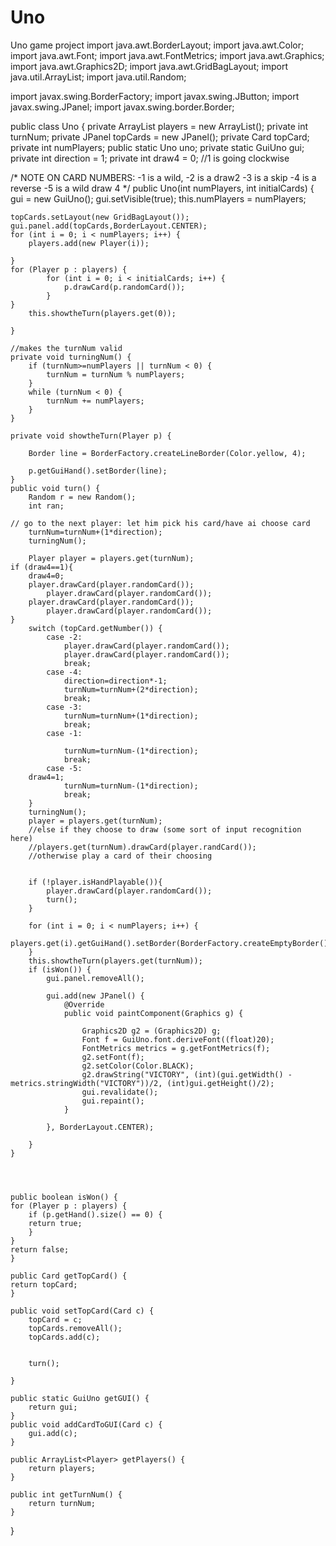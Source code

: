 # Uno
Uno game project
import java.awt.BorderLayout;
import java.awt.Color;
import java.awt.Font;
import java.awt.FontMetrics;
import java.awt.Graphics;
import java.awt.Graphics2D;
import java.awt.GridBagLayout;
import java.util.ArrayList;
import java.util.Random;

import javax.swing.BorderFactory;
import javax.swing.JButton;
import javax.swing.JPanel;
import javax.swing.border.Border;

public class Uno {
    private ArrayList<Player> players = new ArrayList<Player>();
    private int turnNum;
    private JPanel topCards = new JPanel();
    private Card topCard;
    private int numPlayers;
    public static Uno uno;
    private static GuiUno gui;
    private int direction = 1;
    private int draw4 = 0;
//1 is going clockwise
    
/* 
NOTE ON CARD NUMBERS:
   -1 is a wild,
   -2 is a draw2
   -3 is a skip
   -4 is a reverse
   -5 is a wild draw 4 */
    public Uno(int numPlayers, int initialCards) {
        gui = new GuiUno();
	gui.setVisible(true);
	this.numPlayers = numPlayers;
	
	topCards.setLayout(new GridBagLayout());
	gui.panel.add(topCards,BorderLayout.CENTER);
	for (int i = 0; i < numPlayers; i++) {
	    players.add(new Player(i));

	}
	for (Player p : players) {
            for (int i = 0; i < initialCards; i++) {
                p.drawCard(p.randomCard());
            }
	}
        this.showtheTurn(players.get(0));
        
    }
    
    //makes the turnNum valid
    private void turningNum() {
        if (turnNum>=numPlayers || turnNum < 0) {
            turnNum = turnNum % numPlayers;
        }
        while (turnNum < 0) {
            turnNum += numPlayers;
        }
    }
    
    private void showtheTurn(Player p) {

        Border line = BorderFactory.createLineBorder(Color.yellow, 4);

        p.getGuiHand().setBorder(line);
    }
    public void turn() {
        Random r = new Random();
        int ran;

	// go to the next player: let him pick his card/have ai choose card
        turnNum=turnNum+(1*direction);
        turningNum();
        
        Player player = players.get(turnNum);
	if (draw4==1){
	    draw4=0;
	    player.drawCard(player.randomCard());
            player.drawCard(player.randomCard());
	    player.drawCard(player.randomCard());
            player.drawCard(player.randomCard());
	}
        switch (topCard.getNumber()) {
            case -2:
                player.drawCard(player.randomCard());
                player.drawCard(player.randomCard());
                break;
            case -4:
                direction=direction*-1;
                turnNum=turnNum+(2*direction);
                break;
            case -3:
                turnNum=turnNum+(1*direction);
                break;
            case -1:
                
                turnNum=turnNum-(1*direction);
                break;
            case -5:
		draw4=1;
                turnNum=turnNum-(1*direction);
                break;
        }
        turningNum();
        player = players.get(turnNum);
	    //else if they choose to draw (some sort of input recognition here)
		//players.get(turnNum).drawCard(player.randCard());
	    //otherwise play a card of their choosing


        if (!player.isHandPlayable()){
            player.drawCard(player.randomCard());
            turn();
        }
        
        for (int i = 0; i < numPlayers; i++) {
            players.get(i).getGuiHand().setBorder(BorderFactory.createEmptyBorder());
        }
        this.showtheTurn(players.get(turnNum));
        if (isWon()) {
            gui.panel.removeAll();

            gui.add(new JPanel() {
                @Override
                public void paintComponent(Graphics g) {
                    
                    Graphics2D g2 = (Graphics2D) g;
                    Font f = GuiUno.font.deriveFont((float)20);
                    FontMetrics metrics = g.getFontMetrics(f);
                    g2.setFont(f);
                    g2.setColor(Color.BLACK);
                    g2.drawString("VICTORY", (int)(gui.getWidth() - metrics.stringWidth("VICTORY"))/2, (int)gui.getHeight()/2);
                    gui.revalidate();
                    gui.repaint();
                }
                
            }, BorderLayout.CENTER);

        }
    }


    
    
    public boolean isWon() {
	for (Player p : players) {
	    if (p.getHand().size() == 0) {
		return true;
	    }
	}
	return false;
    }

    public Card getTopCard() {
	return topCard;
    }
    
    public void setTopCard(Card c) {
        topCard = c;
        topCards.removeAll();
        topCards.add(c);
        

        turn();
        
    }
    
    public static GuiUno getGUI() {
        return gui;
    }
    public void addCardToGUI(Card c) {
        gui.add(c);
    }
    
    public ArrayList<Player> getPlayers() {
        return players;
    }
    
    public int getTurnNum() {
        return turnNum;
    }
}

